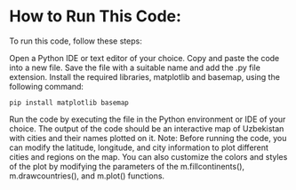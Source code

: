 <h1> How to Run This Code:</h1>

To run this code, follow these steps:

Open a Python IDE or text editor of your choice.
Copy and paste the code into a new file.
Save the file with a suitable name and add the .py file extension.
Install the required libraries, matplotlib and basemap, using the following command:

```pip install matplotlib basemap```

Run the code by executing the file in the Python environment or IDE of your choice.
The output of the code should be an interactive map of Uzbekistan with cities and their names plotted on it.
Note: Before running the code, you can modify the latitude, longitude, and city information to plot different cities and regions on the map. You can also customize the colors and styles of the plot by modifying the parameters of the m.fillcontinents(), m.drawcountries(), and m.plot() functions.
